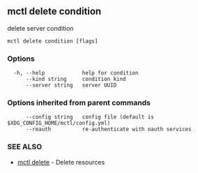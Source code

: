 [Auto generated by spf13/cobra]: <>

## mctl delete condition

delete server condition

```
mctl delete condition [flags]
```

### Options

```
  -h, --help            help for condition
      --kind string     condition kind
      --server string   server UUID
```

### Options inherited from parent commands

```
      --config string   config file (default is $XDG_CONFIG_HOME/mctl/config.yml)
      --reauth          re-authenticate with oauth services
```

### SEE ALSO

* [mctl delete](mctl_delete.md)	 - Delete resources

